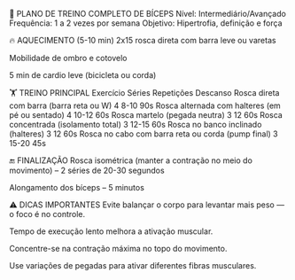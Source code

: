 💪 PLANO DE TREINO COMPLETO DE BÍCEPS
Nível: Intermediário/Avançado
Frequência: 1 a 2 vezes por semana
Objetivo: Hipertrofia, definição e força

🔥 AQUECIMENTO (5-10 min)
2x15 rosca direta com barra leve ou varetas

Mobilidade de ombro e cotovelo

5 min de cardio leve (bicicleta ou corda)

🏋️ TREINO PRINCIPAL
Exercício	Séries	Repetições	Descanso
Rosca direta com barra (barra reta ou W)	4	8-10	90s
Rosca alternada com halteres (em pé ou sentado)	4	10-12	60s
Rosca martelo (pegada neutra)	3	12	60s
Rosca concentrada (isolamento total)	3	12-15	60s
Rosca no banco inclinado (halteres)	3	12	60s
Rosca no cabo com barra reta ou corda (pump final)	3	15-20	45s

🔚 FINALIZAÇÃO
Rosca isométrica (manter a contração no meio do movimento) – 2 séries de 20-30 segundos

Alongamento dos bíceps – 5 minutos

⚠️ DICAS IMPORTANTES
Evite balançar o corpo para levantar mais peso — o foco é no controle.

Tempo de execução lento melhora a ativação muscular.

Concentre-se na contração máxima no topo do movimento.

Use variações de pegadas para ativar diferentes fibras musculares.
